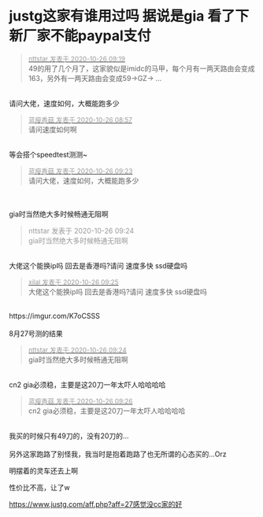 # justg这家有谁用过吗 据说是gia 看了下新厂家不能paypal支付


<div class="quote"><blockquote><font size="2"><a href="https://www.hostloc.com/forum.php?mod=redirect&amp;goto=findpost&amp;pid=9352439&amp;ptid=758444" target="_blank"><font color="#999999">nttstar 发表于 2020-10-26 09:19</font></a></font><br />
49的用了几个月了，这家貌似是imidc的马甲，每个月有一两天路由会变成163，另外有一两天路由会变成59-&gt;GZ-&gt; ...</blockquote></div><br />
请问大佬，速度如何，大概能跑多少

<div class="quote"><blockquote><font size="2"><a href="https://www.hostloc.com/forum.php?mod=redirect&amp;goto=findpost&amp;pid=9352346&amp;ptid=758444" target="_blank"><font color="#999999">蓝瘦香菇 发表于 2020-10-26 08:57</font></a></font><br />
请问速度如何啊</blockquote></div><br />
等会搭个speedtest测测~

<div class="quote"><blockquote><font size="2"><a href="https://www.hostloc.com/forum.php?mod=redirect&amp;goto=findpost&amp;pid=9352452&amp;ptid=758444" target="_blank"><font color="#999999">蓝瘦香菇 发表于 2020-10-26 09:23</font></a></font><br />
请问大佬，速度如何，大概能跑多少</blockquote></div><br />
<br />
gia时当然绝大多时候畅通无阻啊

<div class="quote"><blockquote><font color="#999999">nttstar 发表于 2020-10-26 09:24</font><br />
<font color="#999999">gia时当然绝大多时候畅通无阻啊</font></blockquote></div><br />
大佬这个能换ip吗 回去是香港吗?请问 速度多快 ssd硬盘吗

<div class="quote"><blockquote><font size="2"><a href="https://www.hostloc.com/forum.php?mod=redirect&amp;goto=findpost&amp;pid=9352471&amp;ptid=758444" target="_blank"><font color="#999999">xilal 发表于 2020-10-26 09:25</font></a></font><br />
大佬这个能换ip吗 回去是香港吗?请问 速度多快 ssd硬盘吗</blockquote></div><br />
https://imgur.com/K7oCSSS<br />
<br />
8月27号测的结果

<div class="quote"><blockquote><font size="2"><a href="https://www.hostloc.com/forum.php?mod=redirect&amp;goto=findpost&amp;pid=9352460&amp;ptid=758444" target="_blank"><font color="#999999">nttstar 发表于 2020-10-26 09:24</font></a></font><br />
gia时当然绝大多时候畅通无阻啊</blockquote></div><br />
cn2 gia必须稳，主要是这20刀一年太吓人哈哈哈哈<img src="static/image/smiley/yct/022.gif" smilieid="42" border="0" alt="" />

<div class="quote"><blockquote><font size="2"><a href="https://www.hostloc.com/forum.php?mod=redirect&amp;goto=findpost&amp;pid=9352477&amp;ptid=758444" target="_blank"><font color="#999999">蓝瘦香菇 发表于 2020-10-26 09:26</font></a></font><br />
cn2 gia必须稳，主要是这20刀一年太吓人哈哈哈哈</blockquote></div><br />
我买的时候只有49刀的，没有20刀的...<br />
<br />
另外这家跑路了别怪我，我当时是抱着跑路了也无所谓的心态买的...Orz

明摆着的灵车还去上啊

性价比不高，让了w

https://www.justg.com/aff.php?aff=27感觉没cc家的好
